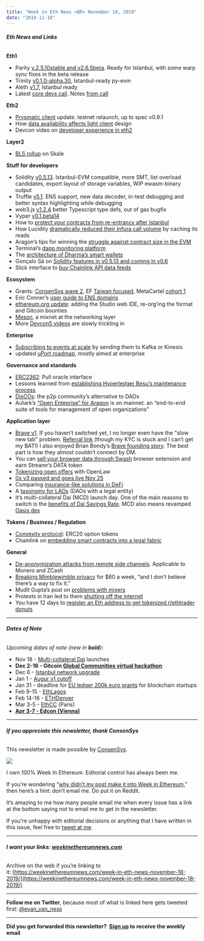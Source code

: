 ```yaml
---
title: "Week in Eth News <BR> November 18, 2019"
date: "2019-11-18"
---
```


###### **Eth News and Links**

**Eth1**

- Parity [v.2.5.10stable and v2.6.5beta](https://www.parity.io/release-parity-ethereum-goes-to-istanbul/). Ready for Istanbul, with some warp sync fixes in the beta release
- Trinity [v0.1.0-alpha.30](https://github.com/ethereum/trinity/releases/tag/v0.1.0-alpha.30), Istanbul-ready py-evm
- Aleth [v1.7](https://github.com/ethereum/aleth/releases/tag/v1.7.0), Istanbul ready
- Latest [core devs call](https://www.youtube.com/watch?v=3qZFiETlDtk). Notes [from call](https://twitter.com/TimBeiko/status/1195336502261272577)  
    

**Eth2**

- [Prysmatic client](https://medium.com/prysmatic-labs/ethereum-2-0-development-update-39-prysmatic-labs-257d538d7f63) update. testnet relaunch, up to spec v0.9.1
- How [data availability affects light client](https://medium.com/@kimiwu/data-availability-on-ethereum-2-0-light-node-en-aec1ce6ac17c) design
- Devcon video on [developer experience in eth2](https://www.youtube.com/watch?v=0phnWn5ecyw&t=49m54s)  
    

**Layer2**

- [BLS rollup](https://skale.network/blog/introducing-bls-rollup/) on Skale  
    

**Stuff for developers**

- Solidity [v0.5.13](https://github.com/ethereum/solidity/releases/tag/v0.5.13). Istanbul-EVM compatible, more SMT, list overload candidates, export layout of storage variables, WIP ewasm-binary output
- Truffle [v5.1](https://github.com/trufflesuite/truffle/releases/tag/v5.1.0). ENS support, new data decoder, in-test debugging and better syntax highlighting while debugging
- web3.js [v1.2.4](https://github.com/ethereum/web3.js/releases/tag/v1.2.4) better Typescript type defs, out of gas bugfix
- Vyper [v0.1.beta14](https://vyper.readthedocs.io/en/latest/release-notes.html)
- How to [protect your contracts from re-entrancy after Istanbul](https://blog.openzeppelin.com/reentrancy-after-istanbul/)
- How Lucidity [dramatically reduced their Infura call volume](https://blog.infura.io/case-study-how-lucidity-optimized-their-infura-usage-to-save-time-and-money-a755f4ab4219) by caching its reads
- Aragon’s tips for winning the [struggle against contract size in the EVM](https://blog.aragon.one/rage-against-the-ev-machine-part-1/)
- Terminal’s [dapp monitoring platform](https://blog.terminal.co/introducing-terminals-dapp-monitoring-platform/)
- The [architecture of Dharma’s smart wallets](https://blog.dharma.io/why-smart-wallets-should-catch-your-interest-c85e4401b89a)
- Gonçalo Sá on [Solidity features in v0.5.13 and coming in v0.6](https://diligence.consensys.net/blog/2019/11/solidity-the-young-adult/)
- Slick interface to [buy Chainlink API data feeds](https://medium.com/clc-group/honeycomb-marketplace-101-for-ethereum-developers-c7c63c2d3049)  
    

**Ecosystem**

- Grants: [ConsenSys wave 2](https://consensys.net/blog/news/consensys-grants-wave-2-winners/), EF [Taiwan focused](https://blog.ethereum.org/2019/11/14/Announcing-a-Taiwan-specific-Wave/), MetaCartel [cohort 1](https://medium.com/metacartel/metacartel-cohort-1-6336cdca05db)
- Eric Conner’s [user guide to ENS domains](https://medium.com/@eric.conner/the-ultimate-guide-to-ens-names-aa541586067a)
- [ethereum.org update](https://blog.ethereum.org/2019/11/12/Ethereum.org-Development-Update-1/): adding the Studio web IDE, re-org’ing the format and Gitcoin bounties
- [Meson](https://hashcloak.com/blog/annoucements/Meson:%20A%20mixnet%20for%20ETH-based%20transactions/), a mixnet at the networking layer
- More [Devcon5 videos](https://www.youtube.com/channel/UCNOfzGXD_C9YMYmnefmPH0g/videos) are slowly trickling in  
    

**Enterprise**

- [Subscribing to events at scale](https://pegasys.tech/subscribing-to-events-at-scale-with-pegasys-plus/) by sending them to Kafka or Kinesis
- updated [uPort roadmap](https://medium.com/uport/connecting-and-building-trust-between-organizations-and-people-with-uport-serto-32ac6fffdc5e), mostly aimed at enterprise  
    

**Governance and standards**

- [ERC2362](https://github.com/ethereum/EIPs/blob/a8dc697723096094061522e06756138bd2f97400/EIPS/eip-draft_Pull_Oracle_Interface.md): Pull oracle interface
- Lessons learned from [establishing Hyperledger Besu’s maintenance process](https://www.hyperledger.org/blog/2019/11/07/best-practices-and-lessons-learned-from-hyperledger-besu-establishing-a-maintainer-process)
- [DisCOs](http://disco.coop/manifesto/): the p2p community’s alternative to DAOs
- Autark’s [“Open Enteprise” for Aragon](https://blog.autark.xyz/open-enterprise-mainnet/) is on mainnet. an “end-to-end suite of tools for management of open organizations”

**Application layer**

- [Brave v1](https://brave.com/brave-launches-next-generation-browser/). If you haven’t switched yet, I no longer even have the "slow new tab" problem. [Referral link](https://brave.com/wee307) (though my KYC is stuck and I can’t get my BAT!) I also enjoyed Brian Bondy’s [Brave founding story](https://brave.com/the-road-to-brave-one-dot-zero/). The best part is how they almost couldn’t connect by DM.
- You can [sell your browser data through Swash](https://swashapp.io/) browser extension and earn Streamr’s DATA token
- [Tokenizing open offers](https://medium.com/@rosscampbell9/tokenizing-open-offers-on-openlaw-and-ethereum-2a77dd8bb330) with OpenLaw
- [0x v3 passed and goes live Nov 25](https://blog.0xproject.com/0x-v3-vote-recap-upgrade-guide-f9299cd3aaea)
- Comparing [insurance-like solutions in DeFi](https://medium.com/@hugh_karp/comparing-insurance-like-solutions-in-defi-a804a6be6d48)
- A [taxonomy for LAOs](https://medium.com/@thelaoofficial/a-taxonomy-for-laos-making-sense-of-the-emerging-lao-ecosystem-1122b035fe1a) (DAOs with a legal entity)
- It’s multi-collateral Dai (MCD) launch day. One of the main reasons to switch is the [benefits of Dai Savings Rate](https://blog.makerdao.com/why-the-dai-savings-rate-is-a-game-changer-for-the-defi-ecosystem-and-beyond/). MCD also means revamped [Oasis dex](https://blog.makerdao.com/introducing-oasis-borrow-and-save/)

**Tokens / Business / Regulation**

- [Convexity protocol](https://drive.google.com/file/d/1YsrGBUpZoPvFLtcwkEYkxNhogWCU772D/view): ERC20 option tokens
- Chainlink on [embedding smart contracts into a legal fabric](https://blog.chain.link/embedding-smart-contracts-into-our-legal-fabric-2/)  
    

**General**

- [De-anonymization attacks from remote side channels](https://crypto.stanford.edu/timings/). Applicable to Monero and ZCash
- [Breaking Mimblewimble privacy](https://medium.com/dragonfly-research/breaking-mimblewimble-privacy-model-84bcd67bfe52) for $60 a week, “and I don’t believe there’s a way to fix it.”
- Mudit Gupta’s post on [problems with mixers](https://mudit.blog/mixers-are-insufficient/)
- Protests in Iran led to them [shutting off the internet](https://twitter.com/netblocks/status/1195775905907576832)
- You have 12 days to [register an Eth address to get tokenized r/ethtrader donuts](https://www.reddit.com/r/ethtrader/comments/dwiu4f/donutsonethereum_registration_is_open/)

* * *

###### **Dates of Note**

_Upcoming dates of note (new in **bold**)_**:**

- Nov 18 - [Multi-collateral Dai](https://blog.makerdao.com/breaking-launch-date-of-multi-collateral-dai-announced-at-devcon-5/) launches
- **Dec 2-16 - Gitcoin [Global Communities virtual hackathon](https://hackathons.gitcoin.co/global-communities)**
- Dec 6 - [Istanbul network upgrade](https://ethernodes.org/istanbul)
- Jan 1 - [Augur v1 cutoff](https://www.augur.net/blog/v1-cutoff-update/)
- Jan 31 - deadline for [EU ledger 200k euro grants](https://fundingbox.com/spaces/ledger-ledger-news-and-updates/5dbfcb7d52317832f85906c8) for blockchain startups
- Feb 9-15 - [EthLagos](https://ethlagos.io/)
- Feb 14-16 - [ETHDenver](https://www.ethdenver.com/)
- Mar 3-5 - [EthCC](https://ethcc.io/) (Paris)
- **[Apr 3-7 - Edcon (Vienna)](https://www.edcon.io/)**

* * *

###### **If you appreciate this newsletter, thank ConsenSys**

This newsletter is made possible by [ConsenSys](https://consensys.net/).  

[![](https://cdn.substack.com/image/fetch/w_1100,c_limit,f_auto,q_auto:good/https%3A%2F%2Fbucketeer-e05bbc84-baa3-437e-9518-adb32be77984.s3.amazonaws.com%2Fpublic%2Fimages%2F08f1b2fd-57e2-4d4b-bd42-730c769114be_240x240.jpeg)](https://cdn.substack.com/image/fetch/c_limit,f_auto,q_auto:good/https%3A%2F%2Fbucketeer-e05bbc84-baa3-437e-9518-adb32be77984.s3.amazonaws.com%2Fpublic%2Fimages%2F08f1b2fd-57e2-4d4b-bd42-730c769114be_240x240.jpeg)

I own 100% Week In Ethereum. Editorial control has always been me.

If you’re wondering “[why didn’t my post make it into Week in Ethereum](https://www.evanvanness.com/post/179914035841/why-didnt-my-post-make-the-newsletter),” then here’s a hint: don’t email me. Do put it on Reddit.

It’s amazing to me how many people email me when every issue has a link at the bottom saying not to email me to get in the newsletter.

If you're unhappy with editorial decisions or anything that I have written in this issue, feel free to [tweet at me](https://twitter.com/evan_van_ness).

* * *

###### **I want your links: [weekinethereumnews.com](https://weekinethereumnews.com/)**

Archive on the web if you’re linking to it: [https://weekinethereumnews.com/week-in-eth-news-november-18-2019/](https://weekinethereumnews.com/week-in-eth-news-november-18-2019/)

* * *

**Follow me on Twitter**, because most of what is linked here gets tweeted first: [@evan\_van\_ness](https://twitter.com/evan_van_ness)

* * *

**Did you get forwarded this newsletter?  [Sign up](https://weekinethereum.substack.com/subscribe#about) to receive the weekly email**
